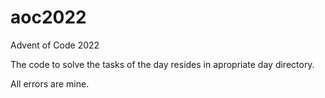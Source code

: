 # aoc2022
Advent of Code 2022

The code to solve the tasks of the day resides in apropriate day directory.

All errors are mine.
